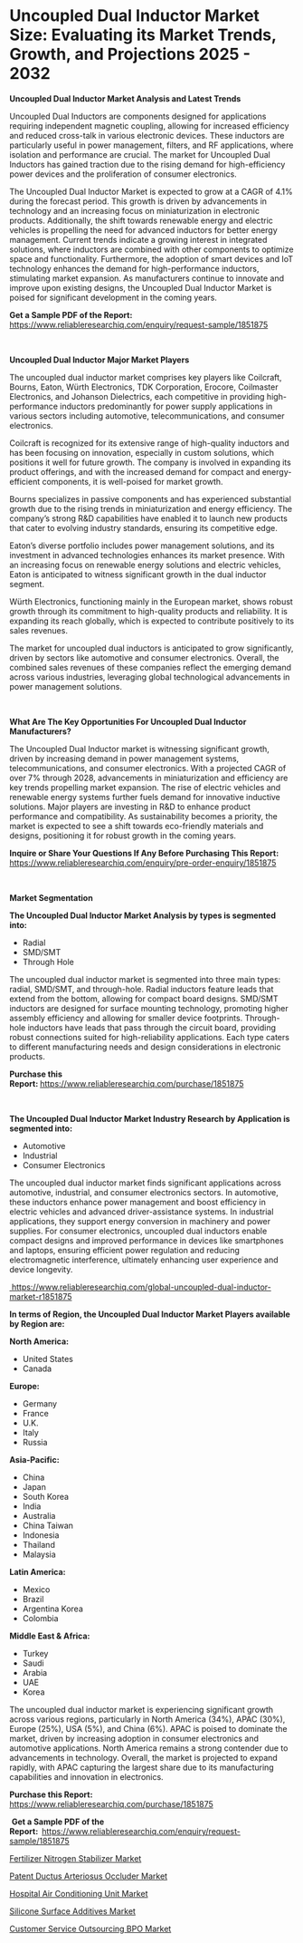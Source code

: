 <p><h1>Uncoupled Dual Inductor Market Size: Evaluating its Market Trends, Growth, and Projections 2025 - 2032</h1></p><p><strong>Uncoupled Dual Inductor Market Analysis and Latest Trends</strong></p>
<p><p>Uncoupled Dual Inductors are components designed for applications requiring independent magnetic coupling, allowing for increased efficiency and reduced cross-talk in various electronic devices. These inductors are particularly useful in power management, filters, and RF applications, where isolation and performance are crucial. The market for Uncoupled Dual Inductors has gained traction due to the rising demand for high-efficiency power devices and the proliferation of consumer electronics. </p><p>The Uncoupled Dual Inductor Market is expected to grow at a CAGR of 4.1% during the forecast period. This growth is driven by advancements in technology and an increasing focus on miniaturization in electronic products. Additionally, the shift towards renewable energy and electric vehicles is propelling the need for advanced inductors for better energy management. Current trends indicate a growing interest in integrated solutions, where inductors are combined with other components to optimize space and functionality. Furthermore, the adoption of smart devices and IoT technology enhances the demand for high-performance inductors, stimulating market expansion. As manufacturers continue to innovate and improve upon existing designs, the Uncoupled Dual Inductor Market is poised for significant development in the coming years.</p></p>
<p><strong>Get a Sample PDF of the Report:&nbsp;</strong> <a href="https://www.reliableresearchiq.com/enquiry/request-sample/1851875?utm_campaign=1170&utm_medium=2&utm_source=Github&utm_content=ia&utm_term=26032025&utm_id=uncoupled-dual-inductor">https://www.reliableresearchiq.com/enquiry/request-sample/1851875</a></p>
<p>&nbsp;</p>
<p><strong>Uncoupled Dual Inductor Major Market Players</strong></p>
<p><p>The uncoupled dual inductor market comprises key players like Coilcraft, Bourns, Eaton, Würth Electronics, TDK Corporation, Erocore, Coilmaster Electronics, and Johanson Dielectrics, each competitive in providing high-performance inductors predominantly for power supply applications in various sectors including automotive, telecommunications, and consumer electronics.</p><p>Coilcraft is recognized for its extensive range of high-quality inductors and has been focusing on innovation, especially in custom solutions, which positions it well for future growth. The company is involved in expanding its product offerings, and with the increased demand for compact and energy-efficient components, it is well-poised for market growth.</p><p>Bourns specializes in passive components and has experienced substantial growth due to the rising trends in miniaturization and energy efficiency. The company’s strong R&D capabilities have enabled it to launch new products that cater to evolving industry standards, ensuring its competitive edge.</p><p>Eaton’s diverse portfolio includes power management solutions, and its investment in advanced technologies enhances its market presence. With an increasing focus on renewable energy solutions and electric vehicles, Eaton is anticipated to witness significant growth in the dual inductor segment.</p><p>Würth Electronics, functioning mainly in the European market, shows robust growth through its commitment to high-quality products and reliability. It is expanding its reach globally, which is expected to contribute positively to its sales revenues.</p><p>The market for uncoupled dual inductors is anticipated to grow significantly, driven by sectors like automotive and consumer electronics. Overall, the combined sales revenues of these companies reflect the emerging demand across various industries, leveraging global technological advancements in power management solutions.</p></p>
<p>&nbsp;</p>
<p><strong>What Are The Key Opportunities For Uncoupled Dual Inductor Manufacturers?</strong></p>
<p><p>The Uncoupled Dual Inductor market is witnessing significant growth, driven by increasing demand in power management systems, telecommunications, and consumer electronics. With a projected CAGR of over 7% through 2028, advancements in miniaturization and efficiency are key trends propelling market expansion. The rise of electric vehicles and renewable energy systems further fuels demand for innovative inductive solutions. Major players are investing in R&D to enhance product performance and compatibility. As sustainability becomes a priority, the market is expected to see a shift towards eco-friendly materials and designs, positioning it for robust growth in the coming years.</p></p>
<p><strong>Inquire or Share Your Questions If Any Before Purchasing This Report:</strong> <a href="https://www.reliableresearchiq.com/enquiry/pre-order-enquiry/1851875?utm_campaign=1170&utm_medium=2&utm_source=Github&utm_content=ia&utm_term=26032025&utm_id=uncoupled-dual-inductor">https://www.reliableresearchiq.com/enquiry/pre-order-enquiry/1851875</a></p>
<p>&nbsp;</p>
<p><strong>Market Segmentation</strong></p>
<p><strong>The Uncoupled Dual Inductor Market Analysis by types is segmented into:</strong></p>
<p><ul><li>Radial</li><li>SMD/SMT</li><li>Through Hole</li></ul></p>
<p><p>The uncoupled dual inductor market is segmented into three main types: radial, SMD/SMT, and through-hole. Radial inductors feature leads that extend from the bottom, allowing for compact board designs. SMD/SMT inductors are designed for surface mounting technology, promoting higher assembly efficiency and allowing for smaller device footprints. Through-hole inductors have leads that pass through the circuit board, providing robust connections suited for high-reliability applications. Each type caters to different manufacturing needs and design considerations in electronic products.</p></p>
<p><strong>Purchase this Report:&nbsp;</strong><a href="https://www.reliableresearchiq.com/purchase/1851875?utm_campaign=1170&utm_medium=2&utm_source=Github&utm_content=ia&utm_term=26032025&utm_id=uncoupled-dual-inductor">https://www.reliableresearchiq.com/purchase/1851875</a></p>
<p>&nbsp;</p>
<p><strong>The Uncoupled Dual Inductor Market Industry Research by Application is segmented into:</strong></p>
<p><ul><li>Automotive</li><li>Industrial</li><li>Consumer Electronics</li></ul></p>
<p><p>The uncoupled dual inductor market finds significant applications across automotive, industrial, and consumer electronics sectors. In automotive, these inductors enhance power management and boost efficiency in electric vehicles and advanced driver-assistance systems. In industrial applications, they support energy conversion in machinery and power supplies. For consumer electronics, uncoupled dual inductors enable compact designs and improved performance in devices like smartphones and laptops, ensuring efficient power regulation and reducing electromagnetic interference, ultimately enhancing user experience and device longevity.</p></p>
<p><a href="https://www.reliableresearchiq.com/global-uncoupled-dual-inductor-market-r1851875?utm_campaign=1170&utm_medium=2&utm_source=Github&utm_content=ia&utm_term=26032025&utm_id=uncoupled-dual-inductor">&nbsp;https://www.reliableresearchiq.com/global-uncoupled-dual-inductor-market-r1851875</a></p>
<p><strong>In terms of Region, the Uncoupled Dual Inductor Market Players available by Region are:</strong></p>
<p>
    <p> <strong> North America: </strong>
        <ul>
            <li>United States</li>
            <li>Canada</li>
        </ul>
        </p> 
    <p> <strong> Europe: </strong>
        <ul>
            <li>Germany</li>
            <li>France</li>
            <li>U.K.</li>
            <li>Italy</li>
            <li>Russia</li>
        </ul>
        </p> 
    <p> <strong> Asia-Pacific: </strong>
        <ul>
            <li>China</li>
            <li>Japan</li>
            <li>South Korea</li>
            <li>India</li>
            <li>Australia</li>
            <li>China Taiwan</li>
            <li>Indonesia</li>
            <li>Thailand</li>
            <li>Malaysia</li>
        </ul>
        </p> 
    <p> <strong> Latin America: </strong>
        <ul>
            <li>Mexico</li>
            <li>Brazil</li>
            <li>Argentina Korea</li>
            <li>Colombia</li>
        </ul>
        </p> 
    <p> <strong> Middle East & Africa: </strong>
        <ul>
            <li>Turkey</li>
            <li>Saudi</li>
            <li>Arabia</li>
            <li>UAE</li>
            <li>Korea</li>
        </ul>
    </p>
    </p>
<p><p>The uncoupled dual inductor market is experiencing significant growth across various regions, particularly in North America (34%), APAC (30%), Europe (25%), USA (5%), and China (6%). APAC is poised to dominate the market, driven by increasing adoption in consumer electronics and automotive applications. North America remains a strong contender due to advancements in technology. Overall, the market is projected to expand rapidly, with APAC capturing the largest share due to its manufacturing capabilities and innovation in electronics.</p></p>
<p><strong>Purchase this Report: </strong><a href="https://www.reliableresearchiq.com/purchase/1851875?utm_campaign=1170&utm_medium=2&utm_source=Github&utm_content=ia&utm_term=26032025&utm_id=uncoupled-dual-inductor">https://www.reliableresearchiq.com/purchase/1851875</a></p>
<p>&nbsp;<strong>Get a Sample PDF of the Report:&nbsp;&nbsp;</strong><a href="https://www.reliableresearchiq.com/enquiry/request-sample/1851875?utm_campaign=1170&utm_medium=2&utm_source=Github&utm_content=ia&utm_term=26032025&utm_id=uncoupled-dual-inductor">https://www.reliableresearchiq.com/enquiry/request-sample/1851875</a></p>
<p><strong></strong></p>
<p><p><a href="https://github.com/jolashta/Market-Research-Report-List-1/blob/main/fertilizer-nitrogen-stabilizer-market.md?utm_campaign=1170&utm_medium=2&utm_source=Github&utm_content=ia&utm_term=26032025&utm_id=uncoupled-dual-inductor">Fertilizer Nitrogen Stabilizer Market</a></p><p><a href="https://github.com/lazregaartun/Market-Research-Report-List-1/blob/main/patent-ductus-arteriosus-occluder-market.md?utm_campaign=1170&utm_medium=2&utm_source=Github&utm_content=ia&utm_term=26032025&utm_id=uncoupled-dual-inductor">Patent Ductus Arteriosus Occluder Market</a></p><p><a href="https://github.com/ienamoun/Market-Research-Report-List-1/blob/main/hospital-air-conditioning-unit-market.md?utm_campaign=1170&utm_medium=2&utm_source=Github&utm_content=ia&utm_term=26032025&utm_id=uncoupled-dual-inductor">Hospital Air Conditioning Unit Market</a></p><p><a href="https://github.com/elhibacajka/Market-Research-Report-List-1/blob/main/silicone-surface-additives-market.md?utm_campaign=1170&utm_medium=2&utm_source=Github&utm_content=ia&utm_term=26032025&utm_id=uncoupled-dual-inductor">Silicone Surface Additives Market</a></p><p><a href="https://github.com/drevertevell/Market-Research-Report-List-1/blob/main/customer-service-outsourcing-bpo-market.md?utm_campaign=1170&utm_medium=2&utm_source=Github&utm_content=ia&utm_term=26032025&utm_id=uncoupled-dual-inductor">Customer Service Outsourcing BPO Market</a></p></p>